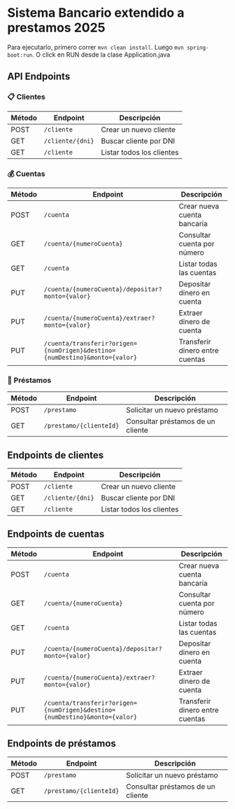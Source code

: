 # Sistema Bancario extendido a prestamos 2025

Para ejecutarlo, primero correr `mvn clean install`. Luego `mvn spring-boot:run`. O click en RUN desde la clase Application.java

## API Endpoints

### 📋 Clientes

| Método | Endpoint | Descripción |
|--------|----------|-------------|
| POST | `/cliente` | Crear un nuevo cliente |
| GET | `/cliente/{dni}` | Buscar cliente por DNI |
| GET | `/cliente` | Listar todos los clientes |

### 💰 Cuentas

| Método | Endpoint | Descripción |
|--------|----------|-------------|
| POST | `/cuenta` | Crear nueva cuenta bancaria |
| GET | `/cuenta/{numeroCuenta}` | Consultar cuenta por número |
| GET | `/cuenta` | Listar todas las cuentas |
| PUT | `/cuenta/{numeroCuenta}/depositar?monto={valor}` | Depositar dinero en cuenta |
| PUT | `/cuenta/{numeroCuenta}/extraer?monto={valor}` | Extraer dinero de cuenta |
| PUT | `/cuenta/transferir?origen={numOrigen}&destino={numDestino}&monto={valor}` | Transferir dinero entre cuentas |

### 🏦 Préstamos

| Método | Endpoint | Descripción |
|--------|----------|-------------|
| POST | `/prestamo` | Solicitar un nuevo préstamo |
| GET | `/prestamo/{clienteId}` | Consultar préstamos de un cliente |

## Endpoints de clientes

| Método | Endpoint | Descripción |
|--------|----------|-------------|
| POST | `/cliente` | Crear un nuevo cliente |
| GET | `/cliente/{dni}` | Buscar cliente por DNI |
| GET | `/cliente` | Listar todos los clientes |

## Endpoints de cuentas

| Método | Endpoint | Descripción |
|--------|----------|-------------|
| POST | `/cuenta` | Crear nueva cuenta bancaria |
| GET | `/cuenta/{numeroCuenta}` | Consultar cuenta por número |
| GET | `/cuenta` | Listar todas las cuentas |
| PUT | `/cuenta/{numeroCuenta}/depositar?monto={valor}` | Depositar dinero en cuenta |
| PUT | `/cuenta/{numeroCuenta}/extraer?monto={valor}` | Extraer dinero de cuenta |
| PUT | `/cuenta/transferir?origen={numOrigen}&destino={numDestino}&monto={valor}` | Transferir dinero entre cuentas |

## Endpoints de préstamos

| Método | Endpoint | Descripción |
|--------|----------|-------------|
| POST | `/prestamo` | Solicitar un nuevo préstamo |
| GET | `/prestamo/{clienteId}` | Consultar préstamos de un cliente |